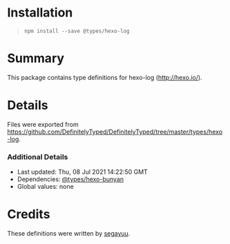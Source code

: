 # Installation
> `npm install --save @types/hexo-log`

# Summary
This package contains type definitions for hexo-log (http://hexo.io/).

# Details
Files were exported from https://github.com/DefinitelyTyped/DefinitelyTyped/tree/master/types/hexo-log.

### Additional Details
 * Last updated: Thu, 08 Jul 2021 14:22:50 GMT
 * Dependencies: [@types/hexo-bunyan](https://npmjs.com/package/@types/hexo-bunyan)
 * Global values: none

# Credits
These definitions were written by [segayuu](https://github.com/segayuu).
